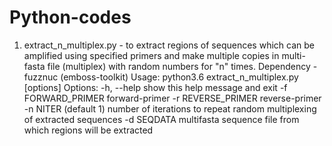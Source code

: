 # Python-codes
1. extract_n_multiplex.py - to extract regions of sequences which can be amplified using specified primers and make multiple copies in multi-fasta file (multiplex) with random numbers for "n" times.
Dependency - fuzznuc (emboss-toolkit)
Usage: python3.6 extract_n_multiplex.py [options]
Options:
  -h, --help         show this help message and exit
  -f FORWARD_PRIMER  forward-primer
  -r REVERSE_PRIMER  reverse-primer
  -n NITER           (default 1) number of iterations to repeat random
                     multiplexing of extracted sequences
  -d SEQDATA         multifasta sequence file from which regions will be
                     extracted
